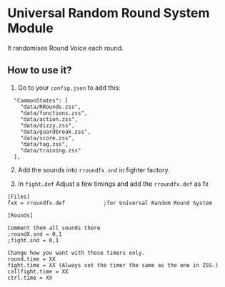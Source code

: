 # Universal Random Round System Module

It randomises Round Voice each round.

## How to use it?

1. Go to your `config.json` to add this:

```
  "CommonStates": [
    "data/RRounds.zss",
    "data/functions.zss",
    "data/action.zss",
    "data/dizzy.zss",
    "data/guardbreak.zss",
    "data/score.zss",
    "data/tag.zss",
    "data/training.zss"
  ],
```

2. Add the sounds into  `rroundfx.snd` in fighter factory.

3. In `fight.def` Adjust a few timings and add the `rroundfx.def` as fx

```
[Files]
fxX = rroundfx.def            ;for Universal Random Round System
```

```
[Rounds] 

Comment them all sounds there 
;roundX.snd = 0,1
;fight.snd = 0,1

Change how you want with those timers only. 
round.time = XX 
fight.time = XX (Always set the timer the same as the one in ZSS.)
callfight.time = XX
ctrl.time = XX
```
